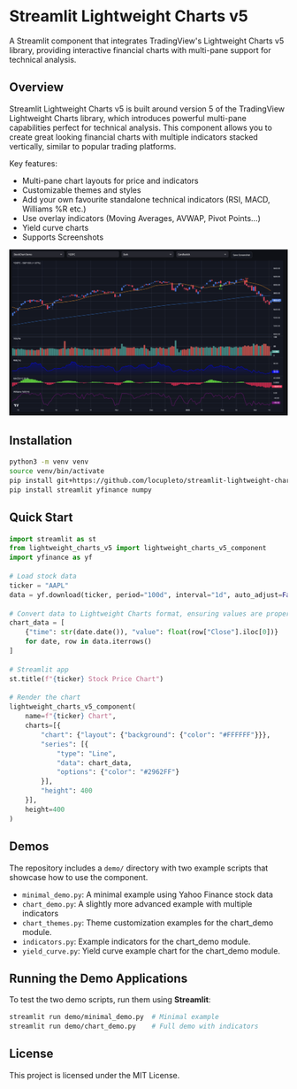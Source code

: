 # Streamlit Lightweight Charts v5

A Streamlit component that integrates TradingView's Lightweight Charts v5 library, providing interactive financial charts with multi-pane support for technical analysis.

## Overview

Streamlit Lightweight Charts v5 is built around version 5 of the TradingView Lightweight Charts library, which introduces powerful multi-pane capabilities perfect for technical analysis. This component allows you to create great looking financial charts with multiple indicators stacked vertically, similar to popular trading platforms.

Key features:

- Multi-pane chart layouts for price and indicators
- Customizable themes and styles
- Add your own favourite standalone technical indicators (RSI, MACD, Williams %R etc.)
- Use overlay indicators (Moving Averages, AVWAP, Pivot Points...)
- Yield curve charts
- Supports Screenshots

![Screenshot](Screenshot.png)

## Installation

```bash
python3 -m venv venv
source venv/bin/activate
pip install git+https://github.com/locupleto/streamlit-lightweight-charts-v5.git --force-reinstall
pip install streamlit yfinance numpy
```

## Quick Start

```python
import streamlit as st
from lightweight_charts_v5 import lightweight_charts_v5_component
import yfinance as yf

# Load stock data
ticker = "AAPL"
data = yf.download(ticker, period="100d", interval="1d", auto_adjust=False) 

# Convert data to Lightweight Charts format, ensuring values are proper floats
chart_data = [
    {"time": str(date.date()), "value": float(row["Close"].iloc[0])}  
    for date, row in data.iterrows()
]

# Streamlit app
st.title(f"{ticker} Stock Price Chart")

# Render the chart
lightweight_charts_v5_component(
    name=f"{ticker} Chart",
    charts=[{
        "chart": {"layout": {"background": {"color": "#FFFFFF"}}},
        "series": [{
            "type": "Line",
            "data": chart_data,
            "options": {"color": "#2962FF"}
        }],
        "height": 400
    }],
    height=400
)
```

## Demos

The repository includes a `demo/` directory with two example scripts that showcase how to use the component.

- `minimal_demo.py`: A minimal example using Yahoo Finance stock data
- `chart_demo.py`: A slightly more advanced example with multiple indicators
- `chart_themes.py`: Theme customization examples for the chart_demo module.
- `indicators.py`: Example indicators for the chart_demo module.
- `yield_curve.py`: Yield curve example chart for the chart_demo module.

## Running the Demo Applications 

To test the two demo scripts, run them using **Streamlit**:

```bash
streamlit run demo/minimal_demo.py  # Minimal example
streamlit run demo/chart_demo.py    # Full demo with indicators
```

## License

This project is licensed under the MIT License.
